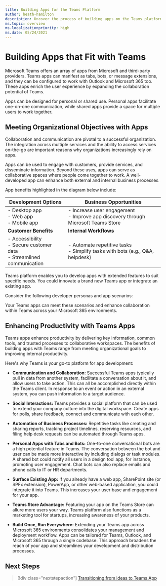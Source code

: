 ```yaml
---
title: Building Apps for the Teams Platform
author: heath-hamilton
description: Uncover the process of building apps on the Teams platform and learn how these apps can meet specific business needs.
ms.topic: overview
ms.localizationpriority: high
ms.date: 05/24/2021
---
```


# Building Apps that Fit with Teams 

Microsoft Teams offers an array of apps from Microsoft and third-party providers. Teams apps can manifest as tabs, bots, or message extensions, and they can be configured to work with Outlook and Microsoft 365 too. These apps enrich the user experience by expanding the collaboration potential of Teams.

Apps can be designed for personal or shared use. Personal apps facilitate one-on-one communication, while shared apps provide a space for multiple users to work together.

## Meeting Organizational Objectives with Apps

Collaboration and communication are pivotal to a successful organization. The integration across multiple services and the ability to access services on-the-go are important reasons why organizations increasingly rely on apps. 

Apps can be used to engage with customers, provide services, and disseminate information. Beyond these uses, apps can serve as collaborative spaces where people come together to work. A well-developed app can enhance both external and internal business processes.

App benefits highlighted in the diagram below include:

| **Development Options** | **Business Opportunities** |
| --- | --- |
| - Desktop app <br> - Web app <br> - Mobile app | - Increase user engagement <br> - Improve app discovery through Microsoft Teams Store |
| **Customer Benefits** | **Internal Workflows** |
| - Accessibility <br> - Secure customer data <br> - Streamlined communication | - Automate repetitive tasks <br> - Simplify tasks with bots (e.g., Q&A, helpdesk) |

Teams platform enables you to develop apps with extended features to suit specific needs. You could innovate a brand new Teams app or integrate an existing app.

Consider the following developer personas and app scenarios:

Your Teams apps can meet these scenarios and enhance collaboration within Teams across your Microsoft 365 environments.

## Enhancing Productivity with Teams Apps 

Teams apps enhance productivity by delivering key information, common tools, and trusted processes to collaborative workspaces. The benefits of building apps with Teams range from meeting organizational goals to improving internal productivity.

Here's why Teams is your go-to platform for app development:

* **Communication and Collaboration:** Successful Teams apps typically pull in data from another system, facilitate a conversation about it, and allow users to take action. This can all be accomplished directly within the Teams client. In response to an event or action in an external system, you can push information to a target audience.

* **Social Interactions:** Teams provides a social platform that can be used to extend your company culture into the digital workspace. Create apps for polls, share feedback, connect and communicate with each other.

* **Automation of Business Processes:** Repetitive tasks like creating and sharing reports, tracking project timelines, reserving resources, and filing help desk requests can be automated through Teams apps.

* **Personal Apps with Tabs and Bots:** One-to-one conversational bots are a high potential feature in Teams. The conversation between the bot and user can be made more interactive by including dialogs or task modules. A shared bot could notify all users in a design tool app, for instance, promoting user engagement. Chat bots can also replace emails and phone calls to IT or HR departments.

* **Surface Existing App:** If you already have a web app, SharePoint site (or SPFx extension), PowerApp, or other web-based application, you could integrate it into Teams. This increases your user base and engagement for your app.

* **Teams Store Advantage:** Featuring your app on the Teams Store can allure more users your way. Teams platform also functions as a marketing tool for startups, increasing awareness of your products. 

* **Build Once, Run Everywhere:** Extending your Teams app across Microsoft 365 environments consolidates your management and deployment workflow. Apps can be tailored for Teams, Outlook, and Microsoft 365 through a single codebase. This approach broadens the reach of your app and streamlines your development and distribution processes.

## Next Steps

> [!div class="nextstepaction"]
> [Transitioning from Ideas to Teams App](overview-story.md)
